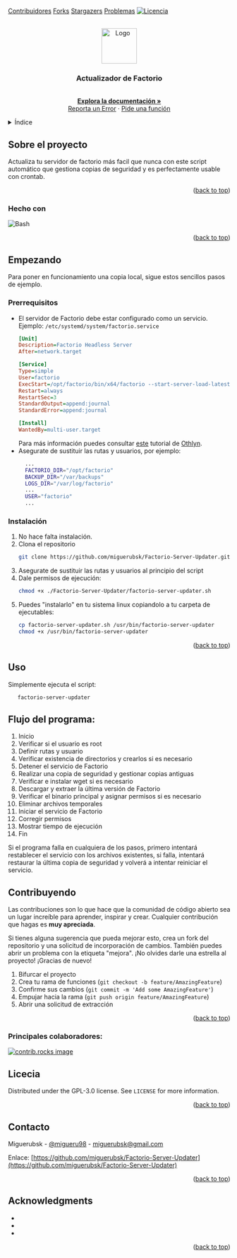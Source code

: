 <!-- Improved compatibility of back to top link: See: https://github.com/othneildrew/Best-README-Template/pull/73 -->
<a id="readme-top"></a>
<!--
*** Thanks for checking out the Best-README-Template. If you have a suggestion
*** that would make this better, please fork the repo and create a pull request
*** or simply open an issue with the tag "enhancement".
*** Don't forget to give the project a star!
*** Thanks again! Now go create something AMAZING! :D
-->



<!-- PROJECT SHIELDS -->
<!--
*** I'm using markdown "reference style" links for readability.
*** Reference links are enclosed in brackets [ ] instead of parentheses ( ).
*** See the bottom of this document for the declaration of the reference variables
*** for contributors-url, forks-url, etc. This is an optional, concise syntax you may use.
*** https://www.markdownguide.org/basic-syntax/#reference-style-links
-->

<!--
[![Contributors][contributors-shield]][contributors-url]
[![Forks][forks-shield]][forks-url]
[![Stargazers][stars-shield]][stars-url]
[![Issues][issues-shield]][issues-url]
[![project_license][license-shield]][license-url]
-->

[Contribuidores][contributors-url]
[Forks][forks-url]
[Stargazers][stars-url]
[Problemas][issues-url]
[![Licencia][license-shield]][license-url]


<!-- PROJECT LOGO -->
<br />
<div align="center">
  <a href="https://github.com/miguerubsk/Factorio-Server-Updater">
   <img src="https://i.redd.it/cxd6h865itp71.png" alt="Logo" width="80" height="80">
  </a>

<h3 align="center">Actualizador de Factorio</h3>

  <p align="center">
    <br />
    <a href="https://github.com/miguerubsk/Factorio-Server-Updater"><strong>Explora la documentación »</strong></a>
    <br />
    <a href="https://github.com/miguerubsk/Factorio-Server-Updater/issues/new?labels=bug&template=bug-report---.md">Reporta un Error</a>
    &middot;
    <a href="https://github.com/miguerubsk/Factorio-Server-Updater/issues/new?labels=enhancement&template=feature-request---.md">Pide una función</a>
  </p>
</div>



<!-- TABLE OF CONTENTS -->
<details>
  <summary>Índice</summary>
  <ol>
    <li>
      <a href="#about-the-project">Sobre el proyecto</a>
      <ul>
        <li><a href="#built-with">Hecho con</a></li>
      </ul>
    </li>
    <li>
      <a href="#getting-started">Empezando</a>
      <ul>
        <li><a href="#prerequisites">Prerrequisitos</a></li>
        <li><a href="#installation">Instalación</a></li>
      </ul>
    </li>
    <li><a href="#usage">Uso</a></li>
    <li><a href="#contributing">Contribuyendo</a></li>
    <li><a href="#license">Licencia</a></li>
    <li><a href="#contact">Contacto</a></li>
    <li><a href="#acknowledgments">Acknowledgments</a></li>
  </ol>
</details>



<!-- ABOUT THE PROJECT -->
## Sobre el proyecto

<!--[![Product Name Screen Shot][product-screenshot]](https://example.com)-->

Actualiza tu servidor de factorio más facil que nunca con este script automático que gestiona copias de seguridad y es perfectamente usable con crontab.

<p align="right">(<a href="#readme-top">back to top</a>)</p>



### Hecho con

 ![Bash][Bash.com]

<p align="right">(<a href="#readme-top">back to top</a>)</p>



<!-- GETTING STARTED -->
## Empezando

Para poner en funcionamiento una copia local, sigue estos sencillos pasos de ejemplo.

### Prerrequisitos

* El servidor de Factorio debe estar configurado como un servicio. Ejemplo:
 `/etc/systemd/system/factorio.service`
  ```ini
  [Unit]
  Description=Factorio Headless Server
  After=network.target

  [Service]
  Type=simple
  User=factorio
  ExecStart=/opt/factorio/bin/x64/factorio --start-server-load-latest --server-settings /opt/factorio/data/server-settings.json
  Restart=always
  RestartSec=3
  StandardOutput=append:journal
  StandardError=append:journal

  [Install]
  WantedBy=multi-user.target
  ```
  Para más información puedes consultar [este](https://gist.github.com/othyn/e1287fd937c1e267cdbcef07227ed48c) tutorial de [Othlyn](https://gist.github.com/othyn).
* Asegurate de sustituir las rutas y usuarios, por ejemplo:
  ```sh
    ...
    FACTORIO_DIR="/opt/factorio"
    BACKUP_DIR="/var/backups"
    LOGS_DIR="/var/log/factorio"
    ...
    USER="factorio"
    ...
  ```

### Instalación

1. No hace falta instalación.
2. Clona el repositorio
   ```sh
   git clone https://github.com/miguerubsk/Factorio-Server-Updater.git
   ```
3. Asegurate de sustituir las rutas y usuarios al principio del script
4. Dale permisos de ejecución:
   ```sh
   chmod +x ./Factorio-Server-Updater/factorio-server-updater.sh
   ```
5. Puedes "instalarlo" en tu sistema linux copiandolo a tu carpeta de ejecutables:
   ```sh
   cp factorio-server-updater.sh /usr/bin/factorio-server-updater
   chmod +x /usr/bin/factorio-server-updater
   ```

<p align="right">(<a href="#readme-top">back to top</a>)</p>



<!-- USAGE EXAMPLES -->
## Uso

Simplemente ejecuta el script:
```sh
   factorio-server-updater
```

## Flujo del programa:
1. Inicio
2. Verificar si el usuario es root
3. Definir rutas y usuario
4. Verificar existencia de directorios y crearlos si es necesario
5. Detener el servicio de Factorio
6. Realizar una copia de seguridad y gestionar copias antiguas
7. Verificar e instalar wget si es necesario
8. Descargar y extraer la última versión de Factorio
9. Verificar el binario principal y asignar permisos si es necesario
10. Eliminar archivos temporales
11. Iniciar el servicio de Factorio
12. Corregir permisos
13. Mostrar tiempo de ejecución
14. Fin

Si el programa falla en cualquiera de los pasos, primero intentará restablecer el servicio con los archivos existentes, si falla, intentará restaurar la última copia de seguridad y volverá a intentar reiniciar el servicio.


<!-- CONTRIBUTING -->
## Contribuyendo

Las contribuciones son lo que hace que la comunidad de código abierto sea un lugar increíble para aprender, inspirar y crear. Cualquier contribución que hagas es **muy apreciada**.

Si tienes alguna sugerencia que pueda mejorar esto, crea un fork del repositorio y una solicitud de incorporación de cambios. También puedes abrir un problema con la etiqueta "mejora". ¡No olvides darle una estrella al proyecto! ¡Gracias de nuevo!

1. Bifurcar el proyecto
2. Crea tu rama de funciones (`git checkout -b feature/AmazingFeature`)
3. Confirme sus cambios (`git commit -m 'Add some AmazingFeature'`)
4. Empujar hacia la rama (`git push origin feature/AmazingFeature`)
5. Abrir una solicitud de extracción

<p align="right">(<a href="#readme-top">back to top</a>)</p>

### Principales colaboradores:

<a href="https://github.com/miguerubsk/Factorio-Server-Updater/graphs/contributors">
  <img src="https://contrib.rocks/image?repo=miguerubsk/Factorio-Server-Updater" alt="contrib.rocks image" />
</a>



<!-- LICENSE -->
## Licecia

Distributed under the GPL-3.0 license. See `LICENSE` for more information.

<p align="right">(<a href="#readme-top">back to top</a>)</p>



<!-- CONTACT -->
## Contacto

Miguerubsk - [@migueru98](https://twitter.com/migueru98) - miguerubsk@gmail.com

Enlace: [https://github.com/miguerubsk/Factorio-Server-Updater](https://github.com/miguerubsk/Factorio-Server-Updater)

<p align="right">(<a href="#readme-top">back to top</a>)</p>



<!-- ACKNOWLEDGMENTS -->
## Acknowledgments

* []()
* []()
* []()

<p align="right">(<a href="#readme-top">back to top</a>)</p>



<!-- MARKDOWN LINKS & IMAGES -->
<!-- https://www.markdownguide.org/basic-syntax/#reference-style-links -->
[contributors-shield]: https://img.shields.io/github/contributors/othneildrew/Best-README-Template.svg?style=for-the-badge
[contributors-url]: https://github.com/miguerubsk/Factorio-Server-Updater/graphs/contributors
[forks-shield]: https://img.shields.io/github/forks/othneildrew/Best-README-Template.svg?style=for-the-badge
[forks-url]: https://github.com/miguerubsk/Factorio-Server-Updater/network/members
[stars-shield]: https://img.shields.io/github/stars/othneildrew/Best-README-Template.svg?style=for-the-badge
[stars-url]: https://github.com/miguerubsk/Factorio-Server-Updater/stargazers
[issues-shield]: https://img.shields.io/github/stars/othneildrew/Best-README-Template.svg?style=for-the-badge
[issues-url]: https://github.com/miguerubsk/Factorio-Server-Updater/issues
[license-shield]: https://img.shields.io/github/stars/othneildrew/Best-README-Template.svg?style=for-the-badge
[license-url]: https://github.com/miguerubsk/Factorio-Server-Updater/blob/master/LICENSE
[linkedin-shield]: https://img.shields.io/badge/-LinkedIn-black.svg?style=for-the-badge&logo=linkedin&colorB=555
[linkedin-url]: https://linkedin.com/in/linkedin_username
[product-screenshot]: images/screenshot.png
[Next.js]: https://img.shields.io/badge/next.js-000000?style=for-the-badge&logo=nextdotjs&logoColor=white
[Next-url]: https://nextjs.org/
[React.js]: https://img.shields.io/badge/React-20232A?style=for-the-badge&logo=react&logoColor=61DAFB
[React-url]: https://reactjs.org/
[Vue.js]: https://img.shields.io/badge/Vue.js-35495E?style=for-the-badge&logo=vuedotjs&logoColor=4FC08D
[Vue-url]: https://vuejs.org/
[Angular.io]: https://img.shields.io/badge/Angular-DD0031?style=for-the-badge&logo=angular&logoColor=white
[Angular-url]: https://angular.io/
[Svelte.dev]: https://img.shields.io/badge/Svelte-4A4A55?style=for-the-badge&logo=svelte&logoColor=FF3E00
[Svelte-url]: https://svelte.dev/
[Laravel.com]: https://img.shields.io/badge/Laravel-FF2D20?style=for-the-badge&logo=laravel&logoColor=white
[Laravel-url]: https://laravel.com
[Bootstrap.com]: https://img.shields.io/badge/Bootstrap-563D7C?style=for-the-badge&logo=bootstrap&logoColor=white
[Bootstrap-url]: https://getbootstrap.com
[JQuery.com]: https://img.shields.io/badge/jQuery-0769AD?style=for-the-badge&logo=jquery&logoColor=white
[JQuery-url]: https://jquery.com 
[Bash.com]: https://upload.wikimedia.org/wikipedia/commons/thumb/8/82/Gnu-bash-logo.svg/1920px-Gnu-bash-logo.svg.png
